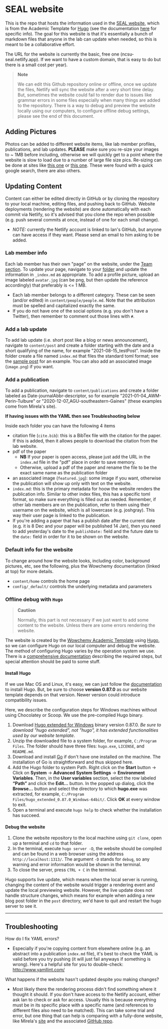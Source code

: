 # SEAL website
This is the repo that hosts the information used in the [SEAL website](https://ncsu-seal.netlify.app/), which is from the Academic Template for [Hugo](https://github.com/gohugoio/hugo) (see the documentation [here](https://wowchemy.com/docs/) for specific info). The goal for this website is that it's essentially a bunch of markdown files that anyone in the lab can update when needed, so this is meant to be a collaborative effort.

The URL for the website is currently the basic, free one (ncsu-seal.netlify.app). If we want to have a custom domain, that is easy to do but there is a small cost per year).

> **Note** 
> 
> We can edit this Github repository online or offline, once we update the files, Netlify will sync the website after a very short time delay. But, sometimes the website could fail to render due to issues like grammar errors in some files especially when many things are added to the repository. There is a way to debug and preview the website locally using our computers, to configure offline debug settings, please see the end of this document.


## Adding Pictures
Photos can be added to different website items, like lab member profiles, publications, and lab updates. **PLEASE** make sure you re-size your images to ~ 1MB before including, otherwise we will quickly get to a point where the website is slow to load due to a number of large file size pics. Re-sizing can be done at sites like [this one](https://resizeimage.net/) or [this one](http://www.simpleimageresizer.com/). These were found with a quick google search, there are also others.

## Updating Content
Content can either be edited directly in GitHub or by cloning the repository to your local machine, editing files, and pushing back to GitHub. Website deployments (rendering the website) are done automatically with each commit via Netlify, so it's advised that you clone the repo when possible (e.g. push several commits at once, instead of one for each small change). 
- *NOTE:* currently the Netlify account is linked to Ian's GitHub, but anyone can have access if they want. Please send an email to him asking to be added.

### Lab member info
Each lab member has their own "page" on the website, under the [Team section](https://ncsu-seal.netlify.app/people/). To update your page, navigate to your [folder](https://github.com/ncsuSEAL/sealWebsite/tree/master/content/authors) and update the information in `_index.md` as appropriate. To add a profile picture, upload an image labeled `avatar.jpg` (can be png, but then update the reference accordingly) that preferably is <= 1 MB.
- Each lab member belongs to a different category. These can be seen (and/or edited) in `content/people/people.md`. Note that the attribution must be spelled and capitalized exactly the same.
- If you do not have one of the social options (e.g. you don't have a Twitter), then remember to comment out those lines with `#`.

### Add a lab update
To add lab update (i.e. short post like a blog or news announcement), navigate to `content/post` and create a folder starting with the date and a short qualifying of the name, for example "2021-08-15_testPost". Inside the folder create a file named `index.md` that files the standard toml format; see the [sample post](https://github.com/ncsuSEAL/sealWebsite/tree/master/content/post/2021-08-26_introJennaOwen) for an example. You can also add an associated image (`image.png`) if you want.

### Add a publication
To add a publication, navigate to `content/publications` and create a folder labeled as Date-journalAbbr-descriptor, so for example "2021-01-04_AWM-Perin-Tulbure" or "2020-12-07_AGU-southeastern-Gaines" (these examples come from Mirela's site). 

**If having issues with the YAML then see Troubleshooting below**

Inside each folder you can have the following 4 items
- citation file (`cite.bib`): this is a BibTex file with the citation for the paper. If this is added, then it allows people to download the citation from the lab website.
- pdf of the paper
  - **NB** If your paper is open access, please just add the URL in the `index.md` file in the "pdf" place in order to save memory.
  - Otherwise, upload a pdf of the paper and rename the file to be the exact same name as the publication folder
- an associated image (`featured.jpg`): some image if you want, otherwise the publication will show up only with text on the website.
- `index.md`: this is the primary metadata for hoow the website renders the publication info. Similar to other index files, this has a specific toml format, so make sure everything is filled out as needed. Remember, if other lab members are on the publication, refer to them using their username on the website, which is all lowercase (e.g. joshgray). This way their user page is linked to the publication.
- If you're adding a paper that has a publish date after the current date (e.g. it is 8 Dec and your paper will be published 14 Jan), then you need to add yesterday's date to the `publishDate:` field and the future date to the `date:` field in order for it to be shown on the website.

### Default info for the website
To change around how the website looks, including color, background pictures, etc, see the following, plus the Wowchemy documentation (linked at top) for more details.
- `content/home` controls the home page
- `config/_default/` controls the underlying metadata and parameters

### Offline debug with `Hugo`

> **Cautiion**
> 
> Normally, this part is not necessary if we just want to add some content to the website. Unless there are some errors rendering the website. 

The website is created by the [Wowchemy Academic Template](https://wowchemy.com/) using [Hugo](https://github.com/gohugoio/hugo), so we can configure Hugo on our local computer and debug the website. The method of configuring Hugo varies by the operation system we use. There is a [comprehensive documentation](https://gohugo.io/getting-started/installing/) describing the required steps, but special attention should be paid to some stuff. 

#### Install Hugo

If we use Mac OS and Linux, it's easy, we can just follow the [documentation](https://gohugo.io/getting-started/installing/) to install Hugo. But, be sure to choose **version 0.87.0** as our website template depends on that version. Newer version could introduce compatibility issues. 

Here, we describe the configuration steps for Windows machines without using Chocolatey or Scoop. We use the pre-compiled Hugo binary.

1. Download [Hugo extended for Windows](https://github.com/gohugoio/hugo/releases/tag/v0.87.0) binary version 0.87.0. *Be sure to download "hugo extended", not "hugo", it has extended functionalities used by our website template*. 
2. Unzip the downloaded file to a system folder, for example, `C:/Program Files`. The folder should have three files: `hugo.exe`, `LICENSE`, and `README.md`. 
3. Download and install [Go](https://go.dev/dl/) if don't have one installed on the machine. The installation of Go is straightforward and thus skipped here.
4. Add the Hugo folder to system Path. Right click on the **Start** button -> Click on **System** -> **Advanced System Settings** -> **Environment Variables**. Then, in the **User variables** section, select the row labeled **“Path”** and click the **Edit...** button. In the popped up dialog, click the **Browse…** button and select the directory to which **hugo.exe** was extracted, for example, `C:/Program Files/hugo_extended_0.87.0_Windows-64bit/`. Click **OK** at every window to exit.
5. Open a terminal and execute `hugo help` to check whether the installation has succeed. 

#### Debug the website

1. Clone the website repository to the local machine using `git clone`, open up a terminal and `cd` to that folder. 
2. In the terminal, execute `hugo server -D`, the website should be compiled and can be found in a web browser using the address `http://localhost:1313/`. The argument `-D` stands for `debug`, so any warning and error information would be shown in the terminal. 
3. To close the server, press `CTRL + C` in the terminal.

Hugo supports live update, which means when the local server is running, changing the content of the website would trigger a rendering event and update the local previewing website. However, the live update does not handle structure changes, which means for example when adding a new blog post folder in the `post` directory, we'd have to quit and restart the hugo server to see it.


----

## Troubleshooting

How do I fix YAML errors?
- Especially if you're copying content from elsewhere online (e.g. an abstract into a publication `index.md` file), it's best to check the YAML is valid before you try pushing (it will just fail anyways if something is wrong). Here's a helpful site for you to double-check: http://www.yamllint.com/

What happens if the website hasn't updated despite you making changes?
- Most likely there the rendering process didn't find something where it thought it should. If you don't have access to the Netlify account, either ask Ian to check or ask for access. Usually this is because everything must be in its specific place with a specific name (and references to different files also need to be matched). This can take some trial and error, but one thing that can help is comparing with a fully-done website, like Mirela's [site](https://practical-pike-e67a8a.netlify.app/) and the associated [GitHub repo](https://github.com/MirelaGTulbure/gaec-lab).
